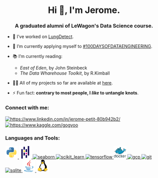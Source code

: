 <h1 align="center">Hi 👋, I'm Jerome.</h1>
<h3 align="center">A graduated alumni of LeWagon's Data Science course.</h3>

- 🔭 I’ve worked on [LungDetect](https://github.com/Anya9889/pneumonia_diagnosis).

- 🌱 I’m currently applying myself to [#100DAYSOFDATAENGINEERING](https://docs.google.com/spreadsheets/d/1a5TMdF7Vz-YdvlHXnNHLMeHk7lV-TdRjbPoxMrQ_cSE/edit?gid=0#gid=0).

- 📚 I’m currently reading:
    - _East of Eden_, by John Steinbeck
    - _The Data Wharehouse Toolkit_, by R.Kimball

- 👨‍💻 All of my projects so far are available at [here](https://github.com/Gogyoo?tab=repositories).

- ⚡ Fun fact: **contrary to most people, I _like_ to untangle knots**.

<h3 align="left">Connect with me:</h3>
<p align="left">
<a href="https://www.linkedin.com/in/jerome-petit-80b942b2/" target="blank"><img align="center" src="https://raw.githubusercontent.com/rahuldkjain/github-profile-readme-generator/master/src/images/icons/Social/linked-in-alt.svg" alt="https://www.linkedin.com/in/jerome-petit-80b942b2/" height="30" width="40" /></a>
<a href="https://kaggle.com/https://www.kaggle.com/gogyoo" target="blank"><img align="center" src="https://raw.githubusercontent.com/rahuldkjain/github-profile-readme-generator/master/src/images/icons/Social/kaggle.svg" alt="https://www.kaggle.com/gogyoo" height="30" width="40" /></a>
</p>

<h3 align="left">Languages and Tools:</h3>
<p align="left">  <a href="https://www.python.org" target="_blank" rel="noreferrer"> 
  <img src="https://raw.githubusercontent.com/devicons/devicon/master/icons/python/python-original.svg" alt="python" width="40" height="40"/> </a> 
  <a href="https://pandas.pydata.org/" target="_blank" rel="noreferrer"> <img src="https://raw.githubusercontent.com/devicons/devicon/2ae2a900d2f041da66e950e4d48052658d850630/icons/pandas/pandas-original.svg" alt="pandas" width="40" height="40"/> </a> 
  <a href="https://seaborn.pydata.org/" target="_blank" rel="noreferrer"> <img src="https://seaborn.pydata.org/_images/logo-mark-lightbg.svg" alt="seaborn" width="40" height="40"/> </a> 
  <a href="https://scikit-learn.org/" target="_blank" rel="noreferrer"> <img src="https://upload.wikimedia.org/wikipedia/commons/0/05/Scikit_learn_logo_small.svg" alt="scikit_learn" width="40" height="40"/> </a> 
  <a href="https://www.tensorflow.org" target="_blank" rel="noreferrer"> <img src="https://www.vectorlogo.zone/logos/tensorflow/tensorflow-icon.svg" alt="tensorflow" width="40" height="40"/> </a> 
  <a href="https://www.docker.com/" target="_blank" rel="noreferrer"> <img src="https://raw.githubusercontent.com/devicons/devicon/master/icons/docker/docker-original-wordmark.svg" alt="docker" width="40" height="40"/> </a> 
  <a href="https://cloud.google.com" target="_blank" rel="noreferrer"> <img src="https://www.vectorlogo.zone/logos/google_cloud/google_cloud-icon.svg" alt="gcp" width="40" height="40"/> </a> 
  <!--<a href="[https://streamlit.io/" target="_blank" rel="noreferrer"> <img src="https://avatars.githubusercontent.com/u/45109972?v=4&s=160" alt="streamlit" width="40" height="40"/> </a>-->
  <a href="https://git-scm.com/" target="_blank" rel="noreferrer"> <img src="https://www.vectorlogo.zone/logos/git-scm/git-scm-icon.svg" alt="git" width="40" height="40"/> </a> 
  <a href="https://www.sqlite.org/" target="_blank" rel="noreferrer"> <img src="https://www.vectorlogo.zone/logos/sqlite/sqlite-icon.svg" alt="sqlite" width="40" height="40"/> </a>  
  <a href="https://www.java.com" target="_blank" rel="noreferrer"> <img src="https://raw.githubusercontent.com/devicons/devicon/master/icons/java/java-original.svg" alt="java" width="40" height="40"/> </a> 
  <a href="https://www.linux.org/" target="_blank" rel="noreferrer"> <img src="https://raw.githubusercontent.com/devicons/devicon/master/icons/linux/linux-original.svg" alt="linux" width="40" height="40"/> </a>  </p>

<!-- <p>&nbsp;<img align="center" src="https://github-readme-stats.vercel.app/api?username=gogyoo&show_icons=true&locale=en" alt="gogyoo" /></p>-->
